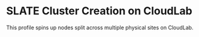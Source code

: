 # SLATE Cluster Creation on CloudLab

This profile spins up nodes split across multiple physical sites on CloudLab.
